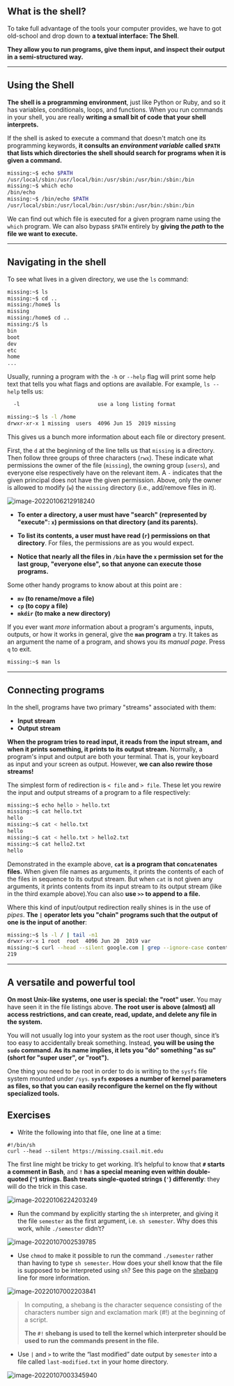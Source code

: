 ## What is the shell?

To take full advantage of the tools your computer provides, we have to got old-school and drop down to **a textual interface: The Shell**. 

**They allow you to run programs, give them input, and inspect their output in a semi-structured way.**

------



## Using the Shell

**The shell is a programming environment**, just like Python or Ruby, and so it has variables, conditionals, loops, and functions. When you run commands in your shell, you are really **writing a small bit of code that your shell interprets.**

If the shell is asked to execute a command that doesn't match one its programming keywords, **it consults an *environment variable* called `$PATH` that lists which directories the shell should search for programs when it is given a command.**

```bash
missing:~$ echo $PATH
/usr/local/sbin:/usr/local/bin:/usr/sbin:/usr/bin:/sbin:/bin
missing:~$ which echo
/bin/echo
missing:~$ /bin/echo $PATH
/usr/local/sbin:/usr/local/bin:/usr/sbin:/usr/bin:/sbin:/bin
```

We can find out which file is executed for a given program name using the `which` program. We can also bypass `$PATH` entirely by **giving the *path* to the file we want to execute.**

--------------



## Navigating in the shell

To see what lives in a given directory, we use the `ls` command:

```bash
missing:~$ ls
missing:~$ cd ..
missing:/home$ ls
missing
missing:/home$ cd ..
missing:/$ ls
bin
boot
dev
etc
home
...
```

Usually, running a program with the `-h` or `--help` flag will print some help text that tells you what flags and options are available. For example, `ls --help` tells us:

```bash
  -l                         use a long listing format
```

```bash
missing:~$ ls -l /home
drwxr-xr-x 1 missing  users  4096 Jun 15  2019 missing
```

This gives us a bunch more information about each file or directory present.

First, the `d` at the beginning of the line tells us that `missing` is a directory. Then follow three groups of three characters (`rwx`). These indicate what permissions the owner of the file (`missing`), the owning group (`users`), and everyone else respectively have on the relevant item. A `-` indicates that the given principal does not have the given permission. Above, only the owner is allowed to modify (`w`) the `missing` directory (i.e., add/remove files in it). 

![image-20220106212918240](src/image-20220106212918240.png)

* **To enter a directory, a user must have "search" (represented by "execute": `x`) permissions on that directory (and its parents).** 

* **To list its contents, a user must have read (`r`) permissions on that directory**. For files, the permissions are as you would expect.

* **Notice that nearly all the files in `/bin` have the `x` permission set for the last group, "everyone else", so that anyone can execute those programs.**



Some other handy programs to know about at this point are :

* **`mv` (to rename/move a file)**
* **`cp` (to copy a file)**
* **`mkdir` (to make a new directory)**



If you ever want *more* information about a program's arguments, inputs, outputs, or how it works in general, give the **`man` program** a try. It takes as an argument the name of a program, and shows you its *manual page*. Press `q` to exit.

```bash
missing:~$ man ls
```

------------



## Connecting programs

In the shell, programs have two primary "streams" associated with them:

* **Input stream**
* **Output stream**

**When the program tries to read input, it reads from the input stream, and when it prints something, it prints to its output stream.** Normally, a program's input and output are both your terminal. That is, your keyboard as input and your screen as output. However, **we can also rewire those streams!**

The simplest form of redirection is `< file` and `> file`. These let you rewire the input and output streams of a program to a file respectively:

```bash
missing:~$ echo hello > hello.txt
missing:~$ cat hello.txt
hello
missing:~$ cat < hello.txt
hello
missing:~$ cat < hello.txt > hello2.txt
missing:~$ cat hello2.txt
hello
```

Demonstrated in the example above, **`cat` is a program that con`cat`enates files.** When given file names as arguments, it prints the contents of each of the files in sequence to its output stream. But when `cat` is not given any arguments, it prints contents from its input stream to its output stream (like in the third example above).You can also **use `>>` to append to a file.**

Where this kind of input/output redirection really shines is in the use of *pipes*. **The `|` operator lets you "chain" programs such that the output of one is the input of another**:

```bash
missing:~$ ls -l / | tail -n1
drwxr-xr-x 1 root  root  4096 Jun 20  2019 var
missing:~$ curl --head --silent google.com | grep --ignore-case content-length | cut --delimiter=' ' -f2
219
```

-----------------



## A versatile and powerful tool

**On most Unix-like systems, one user is special: the "root" user.** You may have seen it in the file listings above. **The root user is above (almost) all access restrictions, and can create, read, update, and delete any file in the system.** 

 You will not usually log into your system as the root user though, since it’s too easy to accidentally break something. Instead, **you will be using the `sudo` command. As its name implies, it lets you "do" something "as su" (short for "super user", or "root").**

One thing you need to be root in order to do is writing to the `sysfs` file system mounted under `/sys`. **`sysfs` exposes a number of kernel parameters as files, so that you can easily reconfigure the kernel on the fly without specialized tools.**



## Exercises

* Write the following into that file, one line at a time:

```shell
#!/bin/sh
curl --head --silent https://missing.csail.mit.edu
```

The first line might be tricky to get working. It’s helpful to know that **`#` starts a comment in Bash**, and **`!` has a special meaning even within double-quoted (`"`) strings. Bash treats single-quoted strings (`'`) differently**: they will do the trick in this case. 

![image-20220106224203249](src/image-20220106224203249.png)

* Run the command by explicitly starting the `sh` interpreter, and giving it the file `semester` as the first argument, i.e. `sh semester`. Why does this work, while `./semester` didn’t?

![image-20220107002539785](src/image-20220107002539785.png)

* Use `chmod` to make it possible to run the command `./semester` rather than having to type `sh semester`. How does your shell know that the file is supposed to be interpreted using `sh`? See this page on the [shebang](https://en.wikipedia.org/wiki/Shebang_(Unix)) line for more information.

![image-20220107002203841](src/image-20220107002203841.png)

> In computing, a shebang is the character sequence consisting of the characters number sign and exclamation mark (#!) at the beginning of a script.
>
> **The `#!` shebang is used to tell the kernel which interpreter should be used to run the commands present in the file.**



* Use `|` and `>` to write the “last modified” date output by `semester` into a file called `last-modified.txt` in your home directory.

![image-20220107003345940](src/image-20220107003345940.png)

















